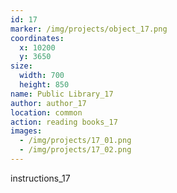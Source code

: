 ```yaml
---
id: 17
marker: /img/projects/object_17.png
coordinates:
  x: 10200
  y: 3650
size:
  width: 700
  height: 850
name: Public Library_17
author: author_17
location: common
action: reading books_17
images:
  - /img/projects/17_01.png
  - /img/projects/17_02.png
---
```


instructions_17
